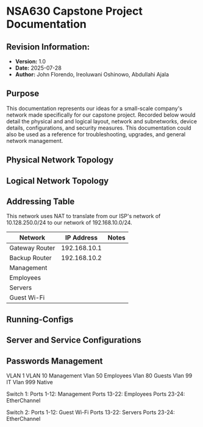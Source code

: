 # NSA630 Capstone Project Documentation

## Revision Information:
* **Version:** 1.0
* **Date:** 2025-07-28
* **Author:** John Florendo, Ireoluwani Oshinowo, Abdullahi Ajala

## Purpose
This documentation represents our ideas for a small-scale company's network made specifically for our capstone project. Recorded below would detail the physical and and logical layout, network and subnetworks, device details, configurations, and security measures. This documentation could also be used as a reference for troubleshooting, upgrades, and general network management.

## Physical Network Topology

## Logical Network Topology

## Addressing Table
This network uses NAT to translate from our ISP's network of 10.128.250.0/24 to our network of 192.168.10.0/24.

| Network | IP Address | Notes | 
|----------|----------|----------|
| Gateway Router | 192.168.10.1 | |
| Backup Router | 192.168.10.2 | |
| Management | | |
| Employees | | |
| Servers | | |
| Guest Wi-Fi | | |
## Running-Configs

## Server and Service Configurations

## Passwords Management

VLAN 1
VLAN 10 Management
Vlan 50 Employees
Vlan 80 Guests
Vlan 99 IT
Vlan 999 Native

Switch 1:
Ports 1-12: Management
Ports 13-22: Employees
Ports 23-24: EtherChannel

Switch 2:
Ports 1-12: Guest Wi-Fi
Ports 13-22: Servers
Ports 23-24: EtherChannel
